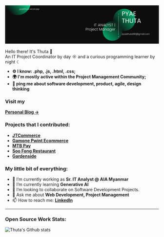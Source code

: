 ![Banner Image](image/Banner.png)


Hello there! It's Thuta 👋 </br>
An IT Project Coordinator by day ☼ and a curious programming learner by night ☾

- **⚙️ I know: .php, .js, .html, .css;**
- **🌍 I'm mostly active within the Project Management Community;**
- **💬 ping me about software development, product, agile, design thinking**

### Visit my 
**[Personal Blog →](https://thuta-blog.vercel.app/)**

### Projects that I contributed: 
- **[JTCommerce](https://www.jtcommerce.com/)** 
- **[Gamone Pwint Ecommerce](https://gmpshopping.com/)** 
- **[MTB Pay](https://play.google.com/store/apps/details?id=com.mtb.wallet&hl=en)** 
- **[Soo Fong Restaurant](https://soofongrestaurant.com/)**
- **[Gardenside](https://gardenside.com/)**

### My little bit of everything: 

- 🔭 I’m currently working as **Sr. IT Analyst @ AIA Myanmar**
- 🌱 I’m currently learning **Generative AI**
- 👯 I’m looking to collaborate on Software Development Projects.
- 💬 Ask me about **Web Development, Project Management**
- 📫 How to reach me:
  **[LinkedIn](https://www.linkedin.com/in/pyaethuta/)**

---

### Open Source Work Stats:

![Thuta's Github stats](https://github-readme-stats.vercel.app/api?username=pyaethuta&show_icons=true)


